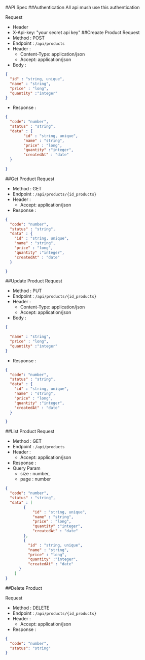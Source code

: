 #API Spec
##Authentication
All api mush use this authentication

Request
- Header
- X-Api-key: "your secret api key"
##Creaate Product
Request
- Method : POST
- Endpoint : `/api/products`
- Header :
    - Content-Type: application/json
    - Accept: application/json
- Body : 
```json
{
  "id" : "string, unique",
  "name" : "string",
  "price" : "long",
  "quantity" :"integer"
}
```
- Response :
```json
{
  "code": "number",
  "status" : "string",
  "data" : {
        "id" : "string, unique",
        "name" : "string",
        "price" : "long",
        "quantity" :"integer",
        "createdAt" : "date"
  }
 
}
```

##Get Product
Request
- Method : GET
- Endpoint : `/api/products/{id_products}`
- Header :
    - Accept: application/json
- Response :
```json
{
  "code": "number",
  "status" : "string",
  "data" : {
    "id" : "string, unique",
    "name" : "string",
    "price" : "long",
    "quantity" :"integer",
    "createdAt" : "date"
  }

}
```
##Update Product
Request
- Method : PUT
- Endpoint : `/api/products/{id_products}`
- Header :
    - Content-Type: application/json
    - Accept: application/json
- Body :
```json
{
  
  "name" : "string",
  "price" : "long",
  "quantity" :"integer"
}
```
- Response :
```json
{
  "code": "number",
  "status" : "string",
  "data" : {
    "id" : "string, unique",
    "name" : "string",
    "price" : "long",
    "quantity" :"integer",
    "createdAt" : "date"
  }

}
```

##List Product
Request
- Method : GET
- Endpoint : `/api/products`
- Header :
    - Accept: application/json
- Response :
- Query Param
  - size : number,
  - page : number
```json
{
  "code": "number",
  "status" : "string",
  "data" : [
        {
            "id" : "string, unique",
            "name" : "string",
            "price" : "long",
            "quantity" :"integer",
            "createdAt" : "date"
        },
        {
          "id" : "string, unique",
          "name" : "string",
          "price" : "long",
          "quantity" :"integer",
          "createdAt" : "date"
      }
    ]
}
```
##Delete Product

Request
- Method : DELETE
- Endpoint : `/api/products/{id_products}`
- Header :
    - Accept: application/json
- Response :
```json
{
  "code": "number",
  "status": "string"
}
```